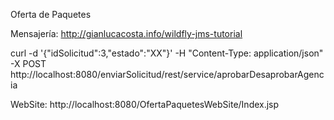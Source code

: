 Oferta de Paquetes

Mensajería: http://gianlucacosta.info/wildfly-jms-tutorial

curl -d '{"idSolicitud":3,"estado":"XX"}' -H "Content-Type: application/json" -X POST http://localhost:8080/enviarSolicitud/rest/service/aprobarDesaprobarAgencia

WebSite: http://localhost:8080/OfertaPaquetesWebSite/Index.jsp
